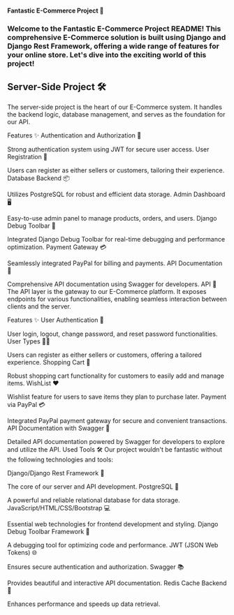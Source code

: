 #### Fantastic E-Commerce Project 🌟
### Welcome to the Fantastic E-Commerce Project README! This comprehensive E-Commerce solution is built using Django and Django Rest Framework, offering a wide range of features for your online store. Let's dive into the exciting world of this project!

## Server-Side Project 🛠️
The server-side project is the heart of our E-Commerce system. It handles the backend logic, database management, and serves as the foundation for our API.

Features ✨
Authentication and Authorization 🔐

Strong authentication system using JWT for secure user access.
User Registration 📝

Users can register as either sellers or customers, tailoring their experience.
Database Backend 📦

Utilizes PostgreSQL for robust and efficient data storage.
Admin Dashboard 🖥️

Easy-to-use admin panel to manage products, orders, and users.
Django Debug Toolbar 🐞

Integrated Django Debug Toolbar for real-time debugging and performance optimization.
Payment Gateway 💳

Seamlessly integrated PayPal for billing and payments.
API Documentation 📖

Comprehensive API documentation using Swagger for developers.
API 🚀
The API layer is the gateway to our E-Commerce platform. It exposes endpoints for various functionalities, enabling seamless interaction between clients and the server.

Features ✨
User Authentication 🔑

User login, logout, change password, and reset password functionalities.
User Types 🧑🛒

Users can register as either sellers or customers, offering a tailored experience.
Shopping Cart 🛒

Robust shopping cart functionality for customers to easily add and manage items.
WishList ❤️

Wishlist feature for users to save items they plan to purchase later.
Payment via PayPal 💳

Integrated PayPal payment gateway for secure and convenient transactions.
API Documentation with Swagger 📖

Detailed API documentation powered by Swagger for developers to explore and utilize the API.
Used Tools 🛠️
Our project wouldn't be fantastic without the following technologies and tools:

Django/Django Rest Framework 🐍

The core of our server and API development.
PostgreSQL 🐘

A powerful and reliable relational database for data storage.
JavaScript/HTML/CSS/Bootstrap 💻

Essential web technologies for frontend development and styling.
Django Debug Toolbar Framework 🐞

A debugging tool for optimizing code and performance.
JWT (JSON Web Tokens) 🌐

Ensures secure authentication and authorization.
Swagger 📚

Provides beautiful and interactive API documentation.
Redis Cache Backend 🔄

Enhances performance and speeds up data retrieval.
